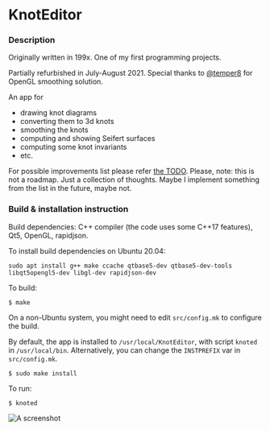 # KnotEditor

### Description

Originally written in 199x. One of my first programming projects.

Partially refurbished in July-August 2021. Special thanks to [@temper8]( https://github.com/temper8 ) for OpenGL smoothing solution.

An app for

* drawing knot diagrams
* converting them to 3d knots
* smoothing the knots
* computing and showing Seifert surfaces
* computing some knot invariants
* etc.

For possible improvements list please refer [the TODO](https://github.com/geometer/KnotEditor/blob/master/doc/TODO.md). Please, note: this is not a roadmap. Just a collection of thoughts. Maybe I implement something from the list in the future, maybe not.

### Build & installation instruction

Build dependencies: C++ compiler (the code uses some C++17 features), Qt5, OpenGL, rapidjson.

To install build dependencies on Ubuntu 20.04:
```
sudo apt install g++ make ccache qtbase5-dev qtbase5-dev-tools libqt5opengl5-dev libgl-dev rapidjson-dev
```

To build:
```
$ make
```
On a non-Ubuntu system, you might need to edit `src/config.mk` to configure the build.

By default, the app is installed to `/usr/local/KnotEditor`, with script `knoted` in `/usr/local/bin`. Alternatively, you can change the `INSTPREFIX` var in `src/config.mk`.
```
$ sudo make install
```

To run:
```
$ knoted
```

![A screenshot](https://github.com/geometer/KnotEditor/blob/master/screenshots/2021-08-17.png?raw=true)
